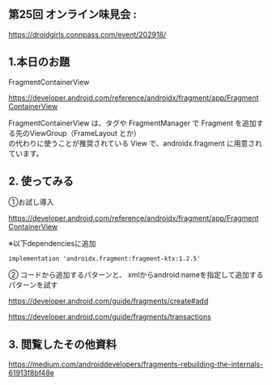 ## 第25回 オンライン味見会 : 
https://droidgirls.connpass.com/event/202918/

## 1.本日のお題

FragmentContainerView

https://developer.android.com/reference/androidx/fragment/app/FragmentContainerView

FragmentContainerView は、タグや FragmentManager で Fragment を追加する先のViewGroup（FrameLayout とか）  
の代わりに使うことが推奨されている View で、androidx.fragment に用意されています。

## 2. 使ってみる

①お試し導入


https://developer.android.com/reference/androidx/fragment/app/FragmentContainerView


※以下dependenciesに追加

```
implementation 'androidx.fragment:fragment-ktx:1.2.5'
```

②
コードから追加するパターンと、
xmlからandroid:nameを指定して追加するパターンを試す

https://developer.android.com/guide/fragments/create#add

https://developer.android.com/guide/fragments/transactions



## 3. 閲覧したその他資料

https://medium.com/androiddevelopers/fragments-rebuilding-the-internals-61913f8bf48e
